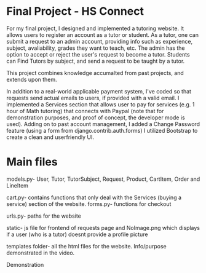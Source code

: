 # Final Project - HS Connect #
For my final project, I designed and implemented a tutoring website. It allows users to register an account as a tutor or student. As a tutor, one can submit a request to an admin account, providing info such as experience, subject, avaliability, grades they want to teach, etc. The admin has the option to accept or reject the user's request to become a tutor. Students can Find Tutors by subject, and send a request to be taught by a tutor.

This project combines knowledge accumalted from past projects, and extends upon them.

In addition to a real-world applicable payment system, I've coded so that requests send actual emails to users, if provided with a valid email.
I implemented a Services section that allows user to pay for services (e.g. 1 hour of Math tutoring) that connects with Paypal (note that for demonstration purposes, and proof of concept, the developer mode is used).
Adding on to past account management, I added a Change Password feature (using a form from django.contrib.auth.forms)
I utilized Bootstrap to create a clean and userfriendly UI.

# Main files #
models.py- User, Tutor, TutorSubject, Request, Product, CartItem, Order and LineItem

cart.py- contains functions that only deal with the Services (buying a service) section of the website. forms.py- functions for checkout

urls.py- paths for the website

static- js file for frontend of requests page and NoImage.png which displays if a user (who is a tutor) doesnt provide a profile picture

templates folder- all the html files for the website. Info/purpose demonstrated in the video.

Demonstration
